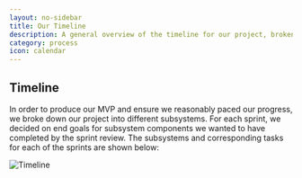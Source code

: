 ```yaml
---
layout: no-sidebar
title: Our Timeline
description: A general overview of the timeline for our project, broken down into sprints.
category: process
icon: calendar
---
```


## Timeline

In order to produce our MVP and ensure we reasonably paced our progress, we broke down our project into different subsystems. For each sprint, we decided on end goals for subsystem components we wanted to have completed by the sprint review. The subsystems and corresponding tasks for each of the sprints are shown below:

![Timeline](images/)

